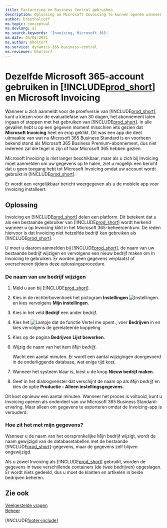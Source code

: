 ```yaml
---
title: Facturering en Business Central gebruiken
description: Oplossing om Microsoft Invoicing te kunnen openen wanneer u zich hebt aangemeld voor Dynamics 365 Business Central.
author: brentholtorf
ms.topic: conceptual
ms.devlang: al
ms.search.keywords: 'Invoicing, Microsoft 365'
ms.date: 04/01/2021
ms.author: bholtorf
ms.service: dynamics-365-business-central
ms.reviewer: bholtorf
---
```

# Dezelfde Microsoft 365-account gebruiken in [!INCLUDE[prod_short](includes/prod_long.md)] en Microsoft Invoicing
Wanneer u zich aanmeldt voor de proefversie van [!INCLUDE[prod_short](includes/prod_short.md)], kunt u kiezen voor de evaluatiefase van 30 dagen, het abonnement laten ingaan of stoppen met het gebruiken van [!INCLUDE[prod_short](includes/prod_short.md)]. In alle gevallen hebt u op een gegeven moment misschien iets gezien dat **Microsoft Invoicing** heet en erop geklikt. Dit was een app die deel uitmaakte van wat nu Microsoft 365 Business Standard is en voorheen bekend stond als Microsoft 365 Business Premium-abonnement, dus niet iedereen zal die tegel in zijn of haar Microsoft 365 hebben gezien.  

Microsoft Invoicing is niet langer beschikbaar, maar als u zich bij Invoicing moet aanmelden om uw gegevens op te halen, ziet u mogelijk een bericht dat u geen toegang hebt tot Microsoft Invoicing omdat uw account wordt gebruikt in [!INCLUDE[prod_short](includes/prod_short.md)].  

Er wordt een vergelijkbaar bericht weergegeven als u de mobiele app voor Invoicing installeert.  

## Oplossing
Invoicing en [!INCLUDE[prod_short](includes/prod_short.md)] delen een platform. Dit betekent dat u als een bestaande gebruiker van [!INCLUDE[prod_short](includes/prod_short.md)] wordt herkend wanneer u op Invoicing klikt in het Microsoft 365-beheercentrum. De reden hiervoor is dat Invoicing niet hetzelfde bedrijf kan gebruiken als [!INCLUDE[prod_short](includes/prod_short.md)].  

U moet u daarom aanmelden bij [!INCLUDE[prod_short](includes/prod_short.md)], de naam van uw bestaande bedrijf wijzigen en vervolgens een nieuw bedrijf maken om in Invoicing te gebruiken. Er worden geen gegevens verplaatst of overschreven tijdens deze oplossingsprocedure.

### De naam van uw bedrijf wijzigen
1. Meld u aan bij [!INCLUDE[prod_short](includes/prod_short.md)].
2. Kies in de rechterbovenhoek het pictogram **Instellingen** ![Instellingen.](media/ui-experience/settings_icon_small.png "Pictogram Instellingen voor rolcentrum") en kies vervolgens **Mijn instellingen**.
3. Kies in het veld **Bedrijf** een ander bedrijf.
4. Kies het ![Lampje dat de functie Vertel me opent.](media/ui-search/search_small.png "Vertel me wat u wilt doen"), voer **Bedrijven** in en kies vervolgens de gerelateerde koppeling.  
5. Kies op de pagina **Bedrijven** **Lijst bewerken**.  
6. Wijzig de naam van het item *Mijn bedrijf*.  

    Wacht een aantal minuten. Er wordt een aantal wijzigingen doorgevoerd in de onderliggende database, wat enige tijd kost.
7.  Wanneer het systeem klaar is, kiest u de knop **Nieuw bedrijf maken**.  
8.  Geef in het dialoogvenster dat verschijnt de naam op als *Mijn bedrijf* en kies de optie **Productie - Alleen instellingsgegevens**.  

Dit kost opnieuw een aantal minuten. Wanneer het proces is voltooid, kunt u Invoicing openen als onderdeel van uw Microsoft 365 Business Standard-ervaring. Maar alleen om gegevens te exporteren omdat de Invoicing-app is verouderd.  

### Hoe zit het met mijn gegevens?
Wanneer u de naam van het oorspronkelijke Mijn bedrijf wijzigt, wordt de naam gewijzigd van de databasetabellen met de bestaande [!INCLUDE[prod_short](includes/prod_short.md)]-gegevens, maar de gegevens zelf blijven ongewijzigd.  

Als u zowel Invoicing als [!INCLUDE[prod_short](includes/prod_short.md)] gebruikt, worden de gegevens in twee verschillende containers (de twee bedrijven) opgeslagen. Er wordt niets gedeeld, dus u moet de klanten en artikelen in beide bedrijven beheren.  

## Zie ook
[Veelgestelde vragen](across-faq.yml)  
[Beheer](admin-setup-and-administration.md)  


[!INCLUDE[footer-include](includes/footer-banner.md)]
